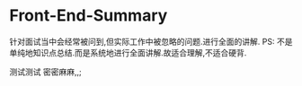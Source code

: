 # Front-End-Summary
针对面试当中会经常被问到,但实际工作中被忽略的问题.进行全面的讲解. PS: 不是单纯地知识点总结.而是系统地进行全面讲解.故适合理解,不适合硬背.

测试测试 密密麻麻,,;
